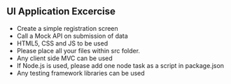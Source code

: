 UI Application Excercise
------------------------
- Create a simple registration screen
- Call a Mock API on submission of data
- HTML5, CSS and JS to be used
- Please place all your files within src folder.
- Any client side MVC can be used
- If Node.js is used, please add one node task as a script in package.json
- Any testing framework libraries can be used

